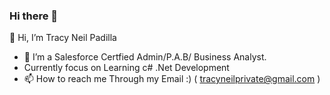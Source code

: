 ### Hi there 👋

👋 Hi, I’m Tracy Neil Padilla
- 👀 I’m a Salesforce Certfied Admin/P.A.B/ Business Analyst.
- Currently focus on Learning c# .Net Development
- 📫 How to reach me Through my Email :) ( tracyneilprivate@gmail.com )

<!--
**neil231-create/neil231-create** is a ✨ _special_ ✨ repository because its `README.md` (this file) appears on your GitHub profile.

Here are some ideas to get you started:

- 🔭 I’m currently working on Brushing up my skills at c# development
- 🌱 I’m currently learning c#
- 👯 I’m looking to collaborate on ...
- 🤔 I’m looking for help with ...
- 💬 Ask me about ...
- 📫 How to reach me: ...
- 😄 Pronouns: ...
- ⚡ Fun fact: ...
-->
